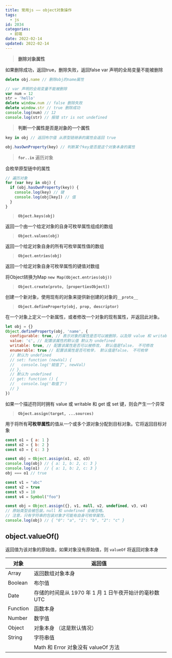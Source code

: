 ```yaml
---
title: 常用js —— object对象操作
tags:
  - js
id: 2034
categories:
  - 前端
date: 2022-02-14
updated: 2022-02-14
---
```


> **删除对象属性**

如果删除成功，返回true，删除失败，返回false
var 声明的全局变量不能被删除

```js
delete obj.name // 删除obj的name属性

// var 声明的全局变量不能被删除
var num = 12
str = 'hello'
delete window.num // false 删除失败
delete window.str // true 删除成功
console.log(num) // 12
console.log(str) // 报错 str is not undefined
```


> **判断一个属性是否是对象的一个属性**

```js
key in obj // 返回布尔值 从原型链继承的属性会返回 true

obj.hasOwnProperty(key) // 判断某个key是否是这个对象本身的属性
```

> **`for..in`** 遍历对象

会枚举原型链中的属性

```js
// 遍历对象
for (var key in obj) {
  if (obj.hasOwnProperty(key)) {
    console.log(key) // 键
    console.log(obj[key]) // 值
  }
}
```

> **`Object.keys(obj)`**

返回一个由一个给定对象的自身可枚举属性组成的数组

> **`Object.values(obj)`**

返回一个给定对象自身的所有可枚举属性值的数组

> **`Object.entries(obj)`**

返回一个给定对象自身可枚举属性的键值对数组

将Object转换为Map `new Map(Object.entries(obj))`

> **`Object.create(proto, [propertiesObject])`**

创建一个新对象，使用现有的对象来提供新创建的对象的`__proto__`

> **`Object.defineProperty(obj, prop, descriptor)`**

在一个对象上定义一个新属性，或者修改一个对象的现有属性，并返回此对象。

```js
let obj = {}
Object.defineProperty(obj, 'name', {
  configurable: true, // 表示对象的属性是否可以被删除，以及除 value 和 writable 特性外的其他特性是否可以被修改。默认为 false
  value: 'c', // 配置该属性的默认值 默认为 undefined
  writable: true, // 配置该属性是否可以被修改， 默认值是false， 不可修改
  enumerable: true // 配置该属性是否可枚举， 默认值是false， 不可枚举
  // 默认为 undefined
  // set: function (newVal) {
  //   console.log('赋值了', newVal)
  // },
  // 默认为 undefined
  // get: function () {
  //   console.log('取值了')
  // }
})
```

如果一个描述符同时拥有 value 或 writable 和 get 或 set 键，则会产生一个异常

> **`Object.assign(target, ...sources)`**

用于将所有**可枚举属性**的值从一个或多个源对象分配到目标对象。它将返回目标对象

```js
const o1 = { a: 1 }
const o2 = { b: 2 }
const o3 = { c: 3 }

const obj = Object.assign(o1, o2, o3)
console.log(obj) // { a: 1, b: 2, c: 3 }
console.log(o1)  // { a: 1, b: 2, c: 3 }
obj === o1 // true
```

```js
const v1 = "abc"
const v2 = true
const v3 = 10
const v4 = Symbol("foo")

const obj = Object.assign({}, v1, null, v2, undefined, v3, v4)
// 原始类型会被包装，null 和 undefined 会被忽略。
// 注意，只有字符串的包装对象才可能有自身可枚举属性。
console.log(obj) // { "0": "a", "1": "b", "2": "c" }
```

## object.valueOf()

返回值为该对象的原始值，如果对象没有原始值，则 `valueOf` 将返回对象本身

| **对象** | **返回值**                                             |
| -------- | ------------------------------------------------------ |
| Array    | 返回数组对象本身                                       |
| Boolean  | 布尔值                                                 |
| Date     | 存储的时间是从 1970 年 1 月 1 日午夜开始计的毫秒数 UTC |
| Function | 函数本身                                               |
| Number   | 数字值                                                 |
| Object   | 对象本身 （这是默认情况）                              |
| String   | 字符串值                                               |
|          | Math 和 Error 对象没有 valueOf 方法                    |


